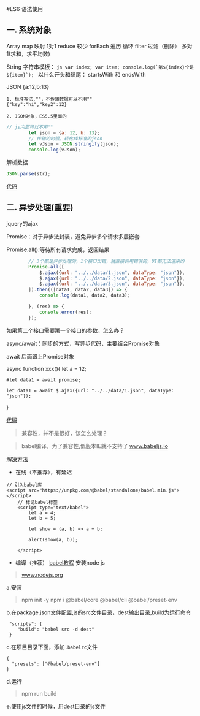 #ES6 语法使用

## 一. 系统对象
Array
    map         映射          1对1
    reduce      较少
    forEach     遍历          循环
    filter      过滤（删除）   多对1(求和，求平均数)

String
    字符串模板： 
    ```js
    var index;
    var item;
    console.log(`第${index}个是${item}`);
    ```
    以什么开头和结尾：
    startsWith 和 endsWith

JSON
    {a:12,b:13}
    
    1. 标准写法,""，不传输数据可以不用""
    {"key":"hi","key2":12}
    
    2. JSON对象，ES5.5里面的
    
```js
// js内部可以不用""
        let json = {a: 12, b: 13};
        // 传输的时候，转化成标准的json
        let vJson = JSON.stringify(json);
        console.log(vJson);

```

解析数据
```js
JSON.parse(str);
```

[代码](../code/es6-003.html)

## 二. 异步处理(重要)
jquery的ajax

Promise：对于异步法封装，避免异步多个请求多层嵌套

Promise.all():等待所有请求完成，返回结果
```js
        // 3个都是异步处理的，1个接口出错，就直接调用错误的，UI都无法渲染的
        Promise.all([
            $.ajax({url: "../../data/1.json", dataType: "json"}),
            $.ajax({url: "../../data/2.json", dataType: "json"}),
            $.ajax({url: "../../data/3.json", dataType: "json"}),
        ]).then(([data1, data2, data3]) => {
            console.log(data1, data2, data3);

        }, (res) => {
            console.error(res);
        });
```

如果第二个接口需要第一个接口的参数，怎么办？

async/await：同步的方式，写异步代码，主要结合Promise对象

await 后面跟上Promise对象

async function xxx(){
    let a = 12;

    #let data1 = await promise;
    
    let data1 = await $.ajax({url: "../../data/1.json", dataType: "json"});
}

[代码](../code/es6-004.html)


> 兼容性，并不是很好，该怎么处理？

> babel编译，为了兼容性,低版本IE就不支持了
> www.babeljs.io

[解决方法](../code/es6-005-babel.html)

- 在线（不推荐），有延迟

```
// 引入babel库
<script src="https://unpkg.com/@babel/standalone/babel.min.js"></script>
    // 标记babel标签
    <script type="text/babel">
        let a = 4;
        let b = 5;

        let show = (a, b) => a + b;

        alert(show(a, b));

    </script>
```

- 编译（推荐）
[babel教程](https://babeljs.io/setup#installation)
安装node js
> www.nodejs.org

a.安装
> npm init -y
> npm i @babel/core @babel/cli @babel/preset-env

b.在package.json文件配置,js的src文件目录，dest输出目录,build为运行命令
```
 "scripts": {
    "build": "babel src -d dest"
 }
```


c.在项目目录下面，添加`.babelrc`文件
```
{
  "presets": ["@babel/preset-env"]
}
```

d.运行
> npm run build

e.使用js文件的时候，用dest目录的js文件